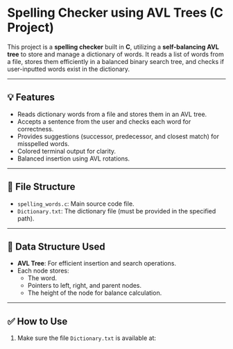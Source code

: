 # Spelling Checker using AVL Trees (C Project)

This project is a **spelling checker** built in **C**, utilizing a **self-balancing AVL tree** to store and manage a dictionary of words. It reads a list of words from a file, stores them efficiently in a balanced binary search tree, and checks if user-inputted words exist in the dictionary.

---

## 💡 Features

- Reads dictionary words from a file and stores them in an AVL tree.
- Accepts a sentence from the user and checks each word for correctness.
- Provides suggestions (successor, predecessor, and closest match) for misspelled words.
- Colored terminal output for clarity.
- Balanced insertion using AVL rotations.

---

## 📁 File Structure

- `spelling_words.c`: Main source code file.
- `Dictionary.txt`: The dictionary file (must be provided in the specified path).

---

## 🧠 Data Structure Used

- **AVL Tree**: For efficient insertion and search operations.
- Each node stores:
  - The word.
  - Pointers to left, right, and parent nodes.
  - The height of the node for balance calculation.

---

## ✅ How to Use

1. Make sure the file `Dictionary.txt` is available at:
